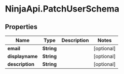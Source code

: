 # NinjaApi.PatchUserSchema

## Properties

Name | Type | Description | Notes
------------ | ------------- | ------------- | -------------
**email** | **String** |  | [optional] 
**displayname** | **String** |  | [optional] 
**description** | **String** |  | [optional] 


